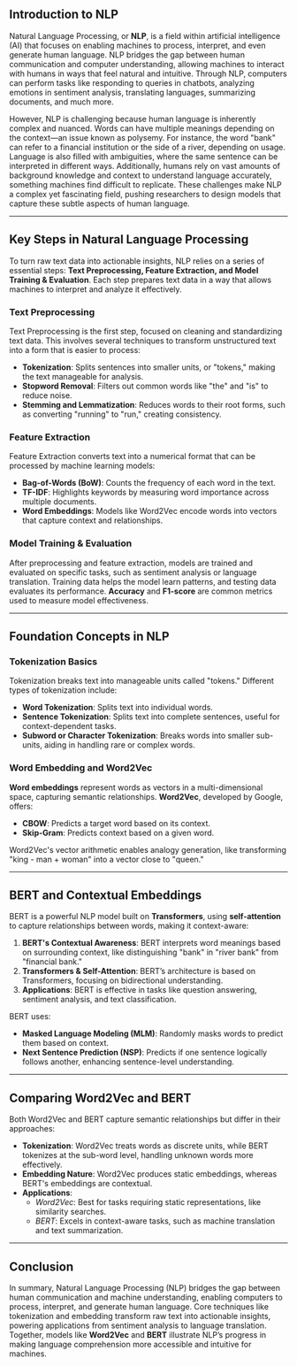 ## Introduction to NLP

Natural Language Processing, or **NLP**, is a field within artificial intelligence (AI) that focuses on enabling machines to process, interpret, and even generate human language. NLP bridges the gap between human communication and computer understanding, allowing machines to interact with humans in ways that feel natural and intuitive. Through NLP, computers can perform tasks like responding to queries in chatbots, analyzing emotions in sentiment analysis, translating languages, summarizing documents, and much more.

However, NLP is challenging because human language is inherently complex and nuanced. Words can have multiple meanings depending on the context—an issue known as polysemy. For instance, the word "bank" can refer to a financial institution or the side of a river, depending on usage. Language is also filled with ambiguities, where the same sentence can be interpreted in different ways. Additionally, humans rely on vast amounts of background knowledge and context to understand language accurately, something machines find difficult to replicate. These challenges make NLP a complex yet fascinating field, pushing researchers to design models that capture these subtle aspects of human language.

---

## Key Steps in Natural Language Processing

To turn raw text data into actionable insights, NLP relies on a series of essential steps: **Text Preprocessing, Feature Extraction, and Model Training & Evaluation**. Each step prepares text data in a way that allows machines to interpret and analyze it effectively.

### Text Preprocessing

Text Preprocessing is the first step, focused on cleaning and standardizing text data. This involves several techniques to transform unstructured text into a form that is easier to process:
- **Tokenization**: Splits sentences into smaller units, or "tokens," making the text manageable for analysis.
- **Stopword Removal**: Filters out common words like "the" and "is" to reduce noise.
- **Stemming and Lemmatization**: Reduces words to their root forms, such as converting "running" to "run," creating consistency.

### Feature Extraction

Feature Extraction converts text into a numerical format that can be processed by machine learning models:
- **Bag-of-Words (BoW)**: Counts the frequency of each word in the text.
- **TF-IDF**: Highlights keywords by measuring word importance across multiple documents.
- **Word Embeddings**: Models like Word2Vec encode words into vectors that capture context and relationships.

### Model Training & Evaluation

After preprocessing and feature extraction, models are trained and evaluated on specific tasks, such as sentiment analysis or language translation. Training data helps the model learn patterns, and testing data evaluates its performance. **Accuracy** and **F1-score** are common metrics used to measure model effectiveness.

---

## Foundation Concepts in NLP

### Tokenization Basics

Tokenization breaks text into manageable units called "tokens." Different types of tokenization include:
- **Word Tokenization**: Splits text into individual words.
- **Sentence Tokenization**: Splits text into complete sentences, useful for context-dependent tasks.
- **Subword or Character Tokenization**: Breaks words into smaller sub-units, aiding in handling rare or complex words.

### Word Embedding and Word2Vec

**Word embeddings** represent words as vectors in a multi-dimensional space, capturing semantic relationships. **Word2Vec**, developed by Google, offers:
- **CBOW**: Predicts a target word based on its context.
- **Skip-Gram**: Predicts context based on a given word.

Word2Vec's vector arithmetic enables analogy generation, like transforming "king - man + woman" into a vector close to "queen."

---

## BERT and Contextual Embeddings

BERT is a powerful NLP model built on **Transformers**, using **self-attention** to capture relationships between words, making it context-aware:
1. **BERT's Contextual Awareness**: BERT interprets word meanings based on surrounding context, like distinguishing "bank" in "river bank" from "financial bank."
2. **Transformers & Self-Attention**: BERT’s architecture is based on Transformers, focusing on bidirectional understanding.
3. **Applications**: BERT is effective in tasks like question answering, sentiment analysis, and text classification.

BERT uses:
- **Masked Language Modeling (MLM)**: Randomly masks words to predict them based on context.
- **Next Sentence Prediction (NSP)**: Predicts if one sentence logically follows another, enhancing sentence-level understanding.

---

## Comparing Word2Vec and BERT

Both Word2Vec and BERT capture semantic relationships but differ in their approaches:
- **Tokenization**: Word2Vec treats words as discrete units, while BERT tokenizes at the sub-word level, handling unknown words more effectively.
- **Embedding Nature**: Word2Vec produces static embeddings, whereas BERT's embeddings are contextual.
- **Applications**:
    - *Word2Vec*: Best for tasks requiring static representations, like similarity searches.
    - *BERT*: Excels in context-aware tasks, such as machine translation and text summarization.

---

## Conclusion

In summary, Natural Language Processing (NLP) bridges the gap between human communication and machine understanding, enabling computers to process, interpret, and generate human language. Core techniques like tokenization and embedding transform raw text into actionable insights, powering applications from sentiment analysis to language translation. Together, models like **Word2Vec** and **BERT** illustrate NLP’s progress in making language comprehension more accessible and intuitive for machines.
